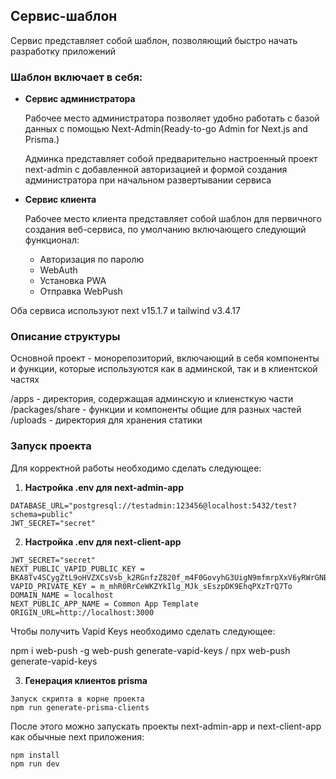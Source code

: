 ## Сервис-шаблон

Сервис представляет собой шаблон, позволяющий быстро начать разработку приложений

### Шаблон включает в себя:

- **Сервис администратора**

    Рабочее место администратора позволяет удобно работать с базой данных c помощью Next-Admin(Ready-to-go Admin for Next.js and Prisma.)
    
    Админка представляет собой предварительно настроенный проект next-admin с добавленной авторизацией и формой создания администратора при начальном развертывании сервиса


- **Сервис клиента**   

    Рабочее место клиента представляет собой шаблон для первичного создания веб-сервиса, по умолчанию включающего следующий функционал:
    
    - Авторизация по паролю
    - WebAuth
    - Установка PWA 
    - Отправка WebPush

Оба сервиса используют next v15.1.7 и tailwind v3.4.17

### Описание структуры 

Основной проект - монорепозиторий, включающий в себя компоненты и функции, которые используются как в админской, так и в клиентской частях

/apps - директория, содержащая админскую и клиенсткую части
/packages/share - функции и компоненты общие для разных частей 
/uploads - директория для хранения статики

### Запуск проекта 

Для корректной работы необходимо сделать следующее:


1. **Настройка .env для next-admin-app**

```
DATABASE_URL="postgresql://testadmin:123456@localhost:5432/test?schema=public"
JWT_SECRET="secret"
```

2. **Настройка .env для next-client-app**

```
JWT_SECRET="secret"
NEXT_PUBLIC_VAPID_PUBLIC_KEY = BKA8Tv4SCygZtL9oHVZXCsVsb_k2RGnfzZ820f_m4F0GovyhG3UigN9mfmrpXxV6yRWrGNBqt2Ko7o__GF3kly8
VAPID_PRIVATE_KEY = m_mhR0RrCeWKZYkIlg_MJk_sEszpDK9EhqPXzTrQ7To
DOMAIN_NAME = localhost
NEXT_PUBLIC_APP_NAME = Common App Template
ORIGIN_URL=http://localhost:3000
```

Чтобы получить Vapid Keys необходимо сделать следующее:

npm i web-push -g
web-push generate-vapid-keys / npx web-push generate-vapid-keys

3. **Генерация клиентов prisma**

```
Запуск скрипта в корне проекта
npm run generate-prisma-clients
```

После этого можно запускать проекты next-admin-app и next-client-app как обычные next приложения:

```
npm install
npm run dev
```